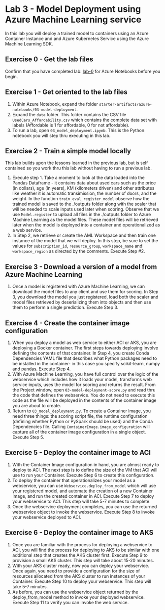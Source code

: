 # Lab 3 - Model Deployment using Azure Machine Learning service

In this lab you will deploy a trained model to containers using an Azure Container Instance and and Azure Kubernetes Service using the Azure Machine Learning SDK.

## Exercise 0 - Get the lab files
Confirm that you have completed lab: [lab-0](../../lab-0/azure-notebooks-setup) for Azure Notebooks before you begin.

## Exercise 1 - Get oriented to the lab files
1. Within Azure Notebook, expand the folder `starter-artifacts/azure-notebooks/03-model-deployment`.
2. Expand the `data` folder. This folder contains the CSV file `UsedCars_Affordability.csv` which contains the complete data set with labels (Affordable is 1 for affordable, 0 for not affordable).
3. To run a lab, open `03_model_deployment.ipynb`. This is the Python notebook you will step thru executing in this lab.

## Exercise 2 - Train a simple model locally
This lab builds upon the lessons learned in the previous lab, but is self contained so you work thru this lab without having to run a previous lab.<br/>

1. Execute step 1. Take a moment to look at the data loaded into the Pandas Dataframe - it contains data about used cars such as the price (in dollars), age (in years), KM (kilometers driven) and other attributes like weather it is automatic transimission, the number of doors, and the weight. In the function `train_eval_register_model` observe how the trained model is saved to the ./outputs folder along with the scaler that will be needed to scale inputs used later when scoring. Observe that we use `Model.register` to upload all files in the ./outputs folder to Azure Machine Learning as the model files. These model files will be retrieved later when the model is deployed into a container and operationalized as a web service.<br/>
2. In Step 2, we retrieve or create the AML Workspace and then train one instance of the model that we will deploy. In this step, be sure to set the values for `subscription_id`, `resource_group`, `workspace_name` and `workspace_region` as directed by the comments. Execute Step #2.

## Exercise 3 - Download a version of a model from Azure Machine Learning
1. Once a model is registered with Azure Machine Learning, we can download the model files to any client and use them for scoring. In Step 3, you download the model you just registered, load both the scaler and model files retrieved by deserializing them into objects and then use them to perform a single prediction. Execute Step 3.

## Exercise 4 - Create the container image configuration
1. When you deploy a model as web service to either ACI or AKS, you are deploying a Docker container. The first steps towards deploying involve defining the contents of that container. In Step 4, you create Conda Dependencies YAML file that describes what Python packages need to be installed in the container- in this case you specify scikit-learn, numpy and pandas. Execute Step 4.<br/>
2. With Azure Machine Learning, you have full control over the logic of the webservice which includes how it loads your model, transforms web service inputs, uses the model for scoring and returns the result. From the Project window, open `03-model-deployment-score.py` and read thru the code that defines the webservice. You do not need to execute this code as the file will be deployed in the contents of the container image you are about to create.<br/>
3. Return to `03_model_deployment.py`. To create a Container Image, you need three things: the scoring script file, the runtime configuration (defining whether Python or PySpark should be used) and the Conda Dependencies file. Calling `ContainerImage.image_configuration` will capture all of the container image configuration in a single object. Execute Step 5.

## Exercise 5 - Deploy the container image to ACI
1. With the Container Image configuration in hand, you are almost ready to deploy to ACI. The next step is to define the size of the VM that ACI will use to run your Container. Execute Step 6 to create this configuration.<br/>
2. To deploy the container that operationalizes your model as a webservice, you can use `Webservice.deploy_from_model` which will use your registered model, and automate the creation of a new Container Image, and run the created container in ACI. Execute Step 7 to deploy your webservice to ACI. This step will take 5-7 minutes to complete.<br/>
3. Once the webservice deployment completes, you can use the returned webservice object to invoke the webservice. Execute Step 8 to invoke your webservice deployed to ACI.
 
## Exercise 6 - Deploy the container image to AKS
1. Once you are familiar with the process for deploying a webservice to ACI, you will find the process for deploying to AKS to be similar with one additional step that creates the AKS cluster first. Execute Step 9 to provision a small AKS cluster. This step will take about 15-20 minutes.<br/>
2. With your AKS cluster ready, now you can deploy your webservice. Once again, you need to provide a configuration for the size of resources allocated from the AKS cluster to run instances of your Container. Execute Step 10 to deploy your webservice. This step will take 5-7 minutes.<br/>
3. As before, you can use the webservice object returned by the deploy_from_model method to invoke your deployed webservice. Execute Step 11 to verify you can invoke the web service.
